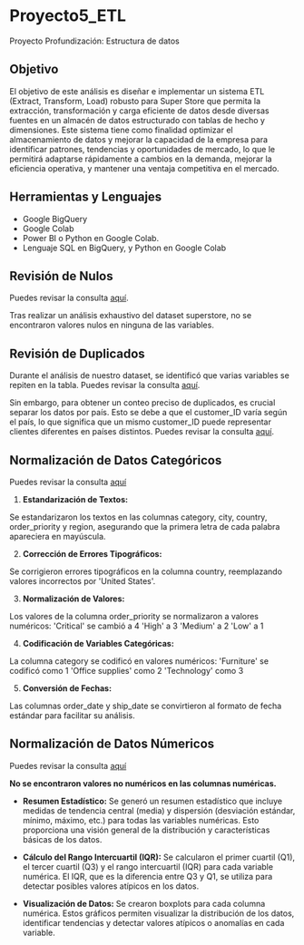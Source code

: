 # Proyecto5_ETL
Proyecto Profundización: Estructura de datos

## Objetivo

El objetivo de este análisis es diseñar e implementar un sistema ETL (Extract, Transform, Load) robusto para Super Store que permita la extracción, transformación y carga eficiente de datos desde diversas fuentes en un almacén de datos estructurado con tablas de hecho y dimensiones. Este sistema tiene como finalidad optimizar el almacenamiento de datos y mejorar la capacidad de la empresa para identificar patrones, tendencias y oportunidades de mercado, lo que le permitirá adaptarse rápidamente a cambios en la demanda, mejorar la eficiencia operativa, y mantener una ventaja competitiva en el mercado.

## Herramientas y Lenguajes

- Google BigQuery
- Google Colab
- Power BI o Python en Google Colab.
- Lenguaje SQL en BigQuery, y Python en Google Colab 

## Revisión de Nulos
Puedes revisar la consulta [aquí](SQL/nulls.sql).

Tras realizar un análisis exhaustivo del dataset superstore, no se encontraron valores nulos en ninguna de las variables. 

## Revisión de Duplicados

Durante el análisis de nuestro dataset, se identificó que varias variables se repiten en la tabla. 
Puedes revisar la consulta [aquí](SQL/duplicates_customerID.SQL).

Sin embargo, para obtener un conteo preciso de duplicados, es crucial separar los datos por país. Esto se debe a que el customer_ID varía según el país, lo que significa que un mismo customer_ID puede representar clientes diferentes en países distintos.
Puedes revisar la consulta [aquí](SQL/duplicates_customerID.SQL).

## Normalización de Datos Categóricos
Puedes revisar la consulta [aquí](python/normalizacion_datos_categoricos.ipynb)
1. **Estandarización de Textos:**

Se estandarizaron los textos en las columnas category, city, country, order_priority y region, asegurando que la primera letra de cada palabra apareciera en mayúscula.

2. **Corrección de Errores Tipográficos:**

Se corrigieron errores tipográficos en la columna country, reemplazando valores incorrectos por 'United States'.

3. **Normalización de Valores:**

Los valores de la columna order_priority se normalizaron a valores numéricos:
'Critical' se cambió a 4
'High' a 3
'Medium' a 2
'Low' a 1

4. **Codificación de Variables Categóricas:**

La columna category se codificó en valores numéricos:
'Furniture' se codificó como 1
'Office supplies' como 2
'Technology' como 3

5. **Conversión de Fechas:**

Las columnas order_date y ship_date se convirtieron al formato de fecha estándar para facilitar su análisis.

## Normalización de Datos Númericos
Puedes revisar la consulta [aquí](python/normalizacion_datos_categoricos.ipynb)

**No se encontraron valores no numéricos en las columnas numéricas.**

- **Resumen Estadístico:** Se generó un resumen estadístico que incluye medidas de tendencia central (media) y dispersión (desviación estándar, mínimo, máximo, etc.) para todas las variables numéricas. Esto proporciona una visión general de la distribución y características básicas de los datos.

- **Cálculo del Rango Intercuartil (IQR):** Se calcularon el primer cuartil (Q1), el tercer cuartil (Q3) y el rango intercuartil (IQR) para cada variable numérica. El IQR, que es la diferencia entre Q3 y Q1, se utiliza para detectar posibles valores atípicos en los datos.

- **Visualización de Datos:** Se crearon boxplots para cada columna numérica. Estos gráficos permiten visualizar la distribución de los datos, identificar tendencias y detectar valores atípicos o anomalías en cada variable.